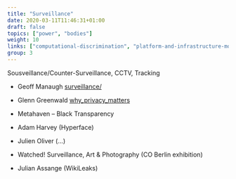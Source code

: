 ```yaml
---
title: "Surveillance"
date: 2020-03-11T11:46:31+01:00
draft: false
topics: ["power", "bodies"]
weight: 10
links: ["computational-discrimination", "platform-and-infrastructure-monopolies", "visibility-invsibility"]
group: 3
---
```


Sousveillance/Counter-Surveillance, CCTV, Tracking

- Geoff Manaugh [surveillance/](http://www.bldgblog.com/tag/surveillance/)
- Glenn Greenwald [why_privacy_matters](https://www.ted.com/talks/glenn_greenwald_why_privacy_matters)
- Metahaven – Black Transparency

- Adam Harvey (Hyperface)
- Julien Oliver  (...)
- Watched! Surveillance, Art & Photography (CO Berlin exhibition)
- Julian Assange (WikiLeaks)